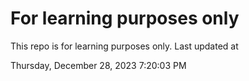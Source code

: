 # For learning purposes only
This repo is for learning purposes only.
Last updated at

Thursday, December 28, 2023 7:20:03 PM

